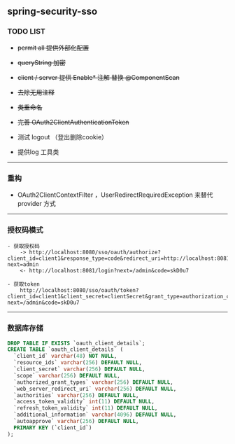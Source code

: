 ## spring-security-sso


### TODO LIST
- ~~permit all 提供外部化配置~~
- ~~queryString 加密~~
- ~~client / server 提供 Enable* 注解  替换 @ComponentScan~~
- ~~去除无用注释~~
- ~~类重命名~~
- ~~完善 OAuth2ClientAuthenticationToken~~

- 测试 logout （登出删除cookie）
- 提供log 工具类

---
### 重构
- OAuth2ClientContextFilter ，UserRedirectRequiredException 来替代 provider 方式



---
### 授权码模式

~~~
- 获取授权码
	-> http://localhost:8080/sso/oauth/authorize?client_id=client1&response_type=code&redirect_uri=http://localhost:8081/login?next=admin
	<- http://localhost:8081/login?next=/admin&code=skD0u7

- 获取token
	http://localhost:8080/sso/oauth/token?client_id=client1&client_secret=clientSecret&grant_type=authorization_code&redirect_uri=http://localhost:8081/login?next=/admin&code=skD0u7
~~~



---
### 数据库存储
~~~sql
DROP TABLE IF EXISTS `oauth_client_details`;
CREATE TABLE `oauth_client_details` (
  `client_id` varchar(48) NOT NULL,
  `resource_ids` varchar(256) DEFAULT NULL,
  `client_secret` varchar(256) DEFAULT NULL,
  `scope` varchar(256) DEFAULT NULL,
  `authorized_grant_types` varchar(256) DEFAULT NULL,
  `web_server_redirect_uri` varchar(256) DEFAULT NULL,
  `authorities` varchar(256) DEFAULT NULL,
  `access_token_validity` int(11) DEFAULT NULL,
  `refresh_token_validity` int(11) DEFAULT NULL,
  `additional_information` varchar(4096) DEFAULT NULL,
  `autoapprove` varchar(256) DEFAULT NULL,
  PRIMARY KEY (`client_id`)
);
~~~